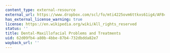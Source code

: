 ```yaml
---
content_type: external-resource
external_url: https://www.dropbox.com/scl/fo/mti4225ovm6ttkxs61ig4/AF8cNqoCO3Q_doeVQEQIwUw/Chapters/Chap%2010%20Dental-Maxillofacial%20Problems%20and%20Treatments?dl=0&rlkey=lk9sc8zmko2ozm8m59o8qza0y&subfolder_nav_tracking=1
has_external_license_warning: true
license: https://en.wikipedia.org/wiki/All_rights_reserved
status: ''
title: Dental-Maxillofacial Problems and Treatments
uid: 62d09fb4-a80b-4bbe-87b4-732dbdda82e7
wayback_url: ''
---
```

